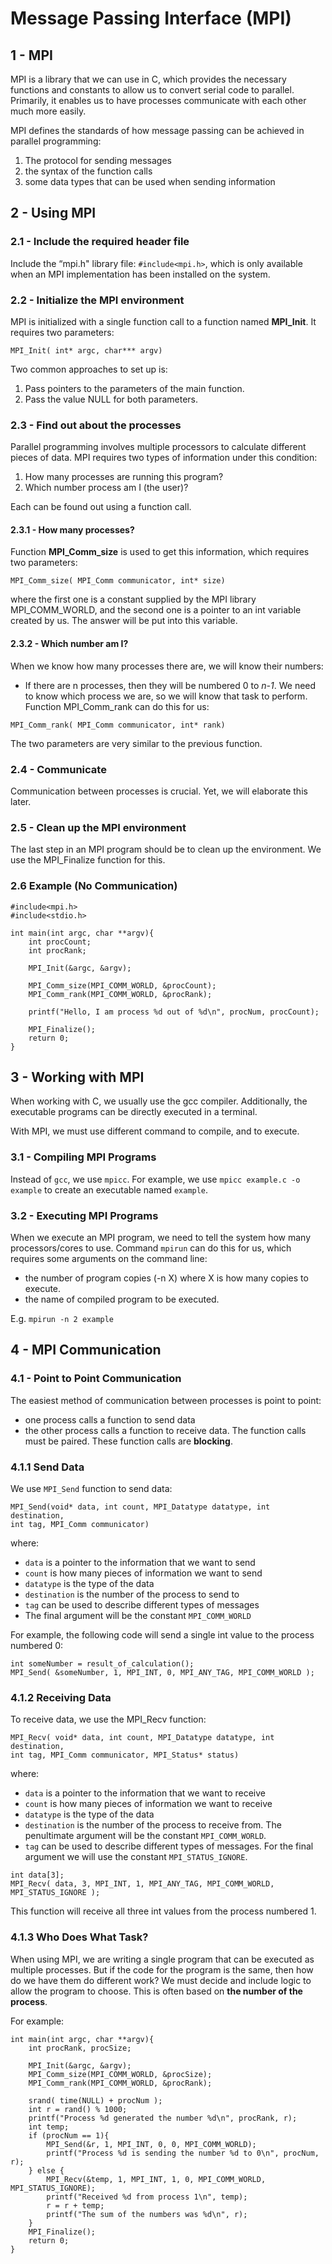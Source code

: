 # Message Passing Interface (MPI)

## 1 - MPI
MPI is a library that we can use in C, which provides the necessary functions and constants to allow us to convert serial
code to parallel. Primarily, it enables us to have processes communicate with each other much more easily.

MPI defines the standards of how message passing can be achieved in parallel programming:
1. The protocol for sending messages
2. the syntax of the function calls
3. some data types that can be used when sending information


## 2 - Using MPI
### 2.1 - Include the required header file
Include the “mpi.h" library file: `#include<mpi.h>`, which is only available when an MPI implementation has been installed
on the system.

### 2.2 - Initialize the MPI environment
MPI is initialized with a single function call to a function named **MPI_Init**. It requires two parameters:
```
MPI_Init( int* argc, char*** argv)
```
Two common approaches to set up is:
1. Pass pointers to the parameters of the main function.
2. Pass the value NULL for both parameters.

### 2.3 - Find out about the processes
Parallel programming involves multiple processors to calculate different pieces of data. MPI requires two types of information
under this condition:
1. How many processes are running this program?
2. Which number process am I (the user)?

Each can be found out using a function call.

#### 2.3.1 - How many processes?
Function **MPI_Comm_size** is used to get this information, which requires two parameters:
``` 
MPI_Comm_size( MPI_Comm communicator, int* size)
```
where the first one is a constant supplied by the MPI library MPI_COMM_WORLD, and the second one is a pointer to an 
int variable created by us. The answer will be put into this variable.

#### 2.3.2 - Which number am I?
When we know how many processes there are, we will know their numbers:
- If there are n processes, then they will be numbered 0 to _n-1_.
We need to know which process we are, so we will know that task to perform. Function MPI_Comm_rank can do this for us:
``` 
MPI_Comm_rank( MPI_Comm communicator, int* rank)
```
The two parameters are very similar to the previous function.

### 2.4 - Communicate
Communication between processes is crucial. Yet, we will elaborate this later.


### 2.5 - Clean up the MPI environment
The last step in an MPI program should be to clean up the environment. We use the MPI_Finalize function for this.

### 2.6 Example (No Communication)
```
#include<mpi.h>
#include<stdio.h>

int main(int argc, char **argv){
    int procCount;
    int procRank;
    
    MPI_Init(&argc, &argv);
    
    MPI_Comm_size(MPI_COMM_WORLD, &procCount);
    MPI_Comm_rank(MPI_COMM_WORLD, &procRank);
    
    printf("Hello, I am process %d out of %d\n", procNum, procCount);
    
    MPI_Finalize();
    return 0;
}
```


## 3 - Working with MPI
When working with C, we usually use the gcc compiler. 
Additionally, the executable programs can be directly executed in a terminal.

With MPI, we must use different command to compile, and to execute.

### 3.1 - Compiling MPI Programs
Instead of `gcc`, we use `mpicc`. For example, we use `mpicc example.c -o example` to create an executable named `example`.

### 3.2 - Executing MPI Programs
When we execute an MPI program, we need to tell the system how many processors/cores to use.
Command `mpirun` can do this for us, which requires some arguments on the command line:
- the number of program copies (-n X) where X is how many copies to execute.
- the name of compiled program to be executed.

E.g. `mpirun -n 2 example`

## 4 - MPI Communication

### 4.1 - Point to Point Communication
The easiest method of communication between processes is point to point:
- one process calls a function to send data
- the other process calls a function to receive data.
The function calls must be paired. These function calls are **blocking**.

### 4.1.1 Send Data
We use `MPI_Send` function to send data:
```
MPI_Send(void* data, int count, MPI_Datatype datatype, int destination,
int tag, MPI_Comm communicator)
```
where:
- `data` is a pointer to the information that we want to send
- `count` is how many pieces of information we want to send
- `datatype` is the type of the data
- `destination` is the number of the process to send to
- `tag` can be used to describe different types of messages
- The final argument will be the constant `MPI_COMM_WORLD`

For example, the following code will send a single int value to the process numbered 0:
``` 
int someNumber = result_of_calculation();
MPI_Send( &someNumber, 1, MPI_INT, 0, MPI_ANY_TAG, MPI_COMM_WORLD );
```

### 4.1.2 Receiving Data
To receive data, we use the MPI_Recv function:
``` 
MPI_Recv( void* data, int count, MPI_Datatype datatype, int destination,
int tag, MPI_Comm communicator, MPI_Status* status)
```
where:
- `data` is a pointer to the information that we want to receive
- `count` is how many pieces of information we want to receive
- `datatype` is the type of the data
- `destination` is the number of the process to receive from. The penultimate argument will be the constant `MPI_COMM_WORLD`.
- `tag` can be used to describe different types of messages. For the final argument we will use the constant `MPI_STATUS_IGNORE`.

``` 
int data[3];
MPI_Recv( data, 3, MPI_INT, 1, MPI_ANY_TAG, MPI_COMM_WORLD, MPI_STATUS_IGNORE );
```
This function will receive all three int values from the process numbered 1.

### 4.1.3 Who Does What Task?

When using MPI, we are writing a single program that can be executed as multiple processes.
But if the code for the program is the same, then how do we have them do different work?
We must decide and include logic to allow the program to choose.
This is often based on **the number of the process**.

For example:
``` 
int main(int argc, char **argv){
    int procRank, procSize;
    
    MPI_Init(&argc, &argv);
    MPI_Comm_size(MPI_COMM_WORLD, &procSize);
    MPI_Comm_rank(MPI_COMM_WORLD, &procRank);
    
    srand( time(NULL) + procNum );
    int r = rand() % 1000;
    printf("Process %d generated the number %d\n", procRank, r);
    int temp;
    if (procNum == 1){
        MPI_Send(&r, 1, MPI_INT, 0, 0, MPI_COMM_WORLD);
        printf("Process %d is sending the number %d to 0\n", procNum, r);
    } else {
        MPI_Recv(&temp, 1, MPI_INT, 1, 0, MPI_COMM_WORLD, MPI_STATUS_IGNORE);
        printf("Received %d from process 1\n", temp);
        r = r + temp;
        printf("The sum of the numbers was %d\n", r);
    }
    MPI_Finalize();
    return 0;
}
```












